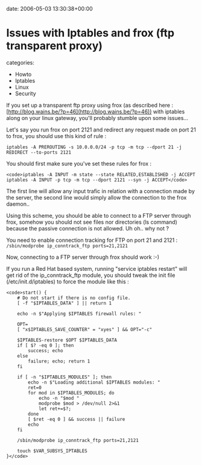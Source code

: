 


date: 2006-05-03 13:30:38+00:00


# Issues with Iptables and frox (ftp transparent proxy)

categories:
- Howto
- Iptables
- Linux
- Security


If you set up a transparent ftp proxy using frox (as described here : [http://blog.wains.be/?p=46](http://blog.wains.be/?p=46)) with iptables along on your linux gateway, you'll probably stumble upon some issues...



Let's say you run frox on port 2121 and redirect any request made on port 21 to frox, you should use this kind of rule : 

`iptables -A PREROUTING -s 10.0.0.0/24 -p tcp -m tcp --dport 21 -j REDIRECT --to-ports 2121`

You should first make sure you've set these rules for frox :


    
    <code>iptables -A INPUT -m state --state RELATED,ESTABLISHED -j ACCEPT
    iptables -A INPUT -p tcp -m tcp --dport 2121 --syn -j ACCEPT</code>



The first line will allow any input trafic in relation with a connection made by the server, the second line would simply allow the connection to the frox daemon..

Using this scheme, you should be able to connect to a FTP server through frox, somehow you should not see files nor directories (ls command) because the passive connection is not allowed. Uh oh.. why not ?

You need to enable connection tracking for FTP on port 21 and 2121 :
`/sbin/modprobe ip_conntrack_ftp ports=21,2121`

Now, connecting to a FTP server through frox should work :-)

If you run a Red Hat based system, running "service iptables restart" will get rid of the ip_conntrack_ftp module, you should tweak the init file (/etc/init.d/iptables) to force the module like this :


    
    <code>start() {
        # Do not start if there is no config file.
        [ -f "$IPTABLES_DATA" ] || return 1
    
        echo -n $"Applying $IPTABLES firewall rules: "
    
        OPT=
        [ "x$IPTABLES_SAVE_COUNTER" = "xyes" ] && OPT="-c"
    
        $IPTABLES-restore $OPT $IPTABLES_DATA
        if [ $? -eq 0 ]; then
            success; echo
        else
            failure; echo; return 1
        fi
    
        if [ -n "$IPTABLES_MODULES" ]; then
            echo -n $"Loading additional $IPTABLES modules: "
            ret=0
            for mod in $IPTABLES_MODULES; do
                echo -n "$mod "
                modprobe $mod > /dev/null 2>&1
                let ret+=$?;
            done
            [ $ret -eq 0 ] && success || failure
            echo
        fi
    
        /sbin/modprobe ip_conntrack_ftp ports=21,2121
    
        touch $VAR_SUBSYS_IPTABLES
    }</code>



